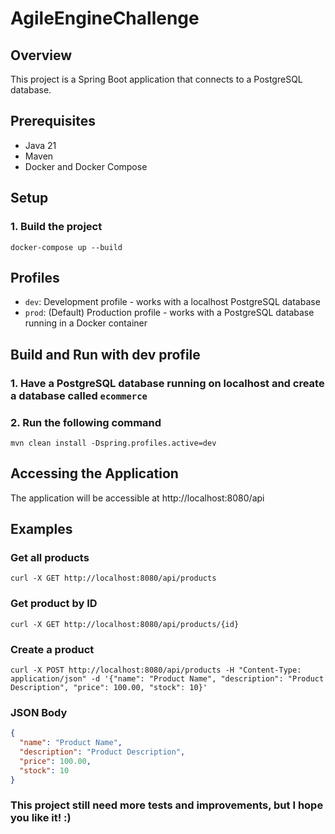 # AgileEngineChallenge

## Overview
This project is a Spring Boot application that connects to a PostgreSQL database.

## Prerequisites
- Java 21
- Maven
- Docker and Docker Compose

## Setup

### 1. Build the project
```shell
docker-compose up --build
```

## Profiles
- `dev`: Development profile - works with a localhost PostgreSQL database
- `prod`: (Default) Production profile - works with a PostgreSQL database running in a Docker container

## Build and Run with dev profile
### 1. Have a PostgreSQL database running on localhost and create a database called `ecommerce`
### 2. Run the following command
```shell
mvn clean install -Dspring.profiles.active=dev
```

## Accessing the Application
The application will be accessible at http://localhost:8080/api

## Examples

### Get all products
```shell
curl -X GET http://localhost:8080/api/products
```

### Get product by ID
```shell
curl -X GET http://localhost:8080/api/products/{id}
```

### Create a product
```shell
curl -X POST http://localhost:8080/api/products -H "Content-Type: application/json" -d '{"name": "Product Name", "description": "Product Description", "price": 100.00, "stock": 10}'
```

### JSON Body
```json
{
  "name": "Product Name",
  "description": "Product Description",
  "price": 100.00,
  "stock": 10
}
```


### This project still need more tests and improvements, but I hope you like it! :)
